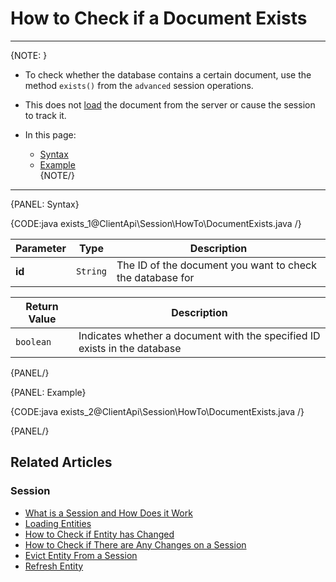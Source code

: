 # How to Check if a Document Exists

---

{NOTE: }

* To check whether the database contains a certain document, use the method `exists()` from the `advanced` session operations.  

* This does not [load](../../../client-api/session/loading-entities) the document from the server or cause the session to track it.  

* In this page:  
  * [Syntax](../../../client-api/session/how-to/check-if-document-exists#syntax)  
  * [Example](../../../client-api/session/how-to/check-if-document-exists#example)  
{NOTE/}

---

{PANEL: Syntax}

{CODE:java exists_1@ClientApi\Session\HowTo\DocumentExists.java /}

| Parameter | Type | Description |
| - | - | - |
| **id** | `String` | The ID of the document you want to check the database for |

| Return Value | Description |
| - | - |
| `boolean` | Indicates whether a document with the specified ID exists in the database |

{PANEL/}

{PANEL: Example}

{CODE:java exists_2@ClientApi\Session\HowTo\DocumentExists.java /}

{PANEL/}

## Related Articles

### Session

- [What is a Session and How Does it Work](../../../client-api/session/what-is-a-session-and-how-does-it-work)
- [Loading Entities](../../../client-api/session/loading-entities)
- [How to Check if Entity has Changed](../../../client-api/session/how-to/check-if-entity-has-changed)
- [How to Check if There are Any Changes on a Session](../../../client-api/session/how-to/check-if-there-are-any-changes-on-a-session)
- [Evict Entity From a Session](../../../client-api/session/how-to/evict-entity-from-a-session)
- [Refresh Entity](../../../client-api/session/how-to/refresh-entity)
